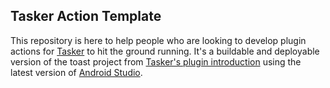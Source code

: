 ## Tasker Action Template
This repository is here to help people who are looking to develop plugin actions for [Tasker](https://play.google.com/store/apps/details?id=net.dinglisch.android.taskerm&hl=en) to hit the ground running. It's a buildable and deployable version of the toast project from [Tasker's plugin introduction](https://tasker.dinglisch.net/plugins-intro.html) using the latest version of [Android Studio](https://developer.android.com/studio/index.html).